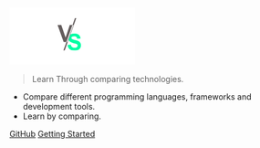 ![logo](_media/logo.png)

> Learn Through comparing technologies.

- Compare different programming languages, frameworks and development tools.
- Learn by comparing.

[GitHub](https://github.com/natnael123/thisvsthat/)
[Getting Started](#table-of-contents)
